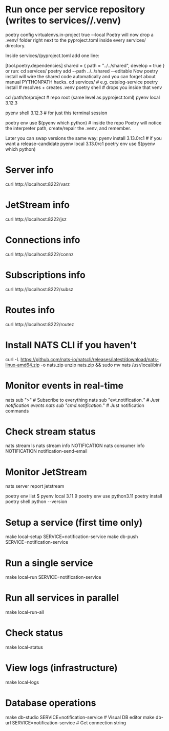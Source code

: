 # Run once per service repository (writes to services/<name>/.venv)
poetry config virtualenvs.in-project true --local
Poetry will now drop a .venv/ folder right next to the pyproject.toml inside every services/<name> directory.

Inside services/<SERVICE>/pyproject.toml add one line:

[tool.poetry.dependencies]
shared = { path = "../../shared", develop = true }
or run:
cd services/<SERVICE>
poetry add --path ../../shared --editable
Now poetry install will wire the shared code automatically and you can forget about manual PYTHONPATH hacks.
cd services/<SERVICE>          # e.g. catalog-service
poetry install                 # resolves + creates .venv
poetry shell                   # drops you inside that venv

cd /path/to/project          # repo root (same level as pyproject.toml)
pyenv local 3.12.3

pyenv shell 3.12.3           # for just this terminal session

poetry env use $(pyenv which python)   # inside the repo
Poetry will notice the interpreter path, create/repair the .venv, and remember.

Later you can swap versions the same way:
pyenv install 3.13.0rc1       # if you want a release-candidate
pyenv local 3.13.0rc1
poetry env use $(pyenv which python)


# Server info
curl http://localhost:8222/varz

# JetStream info
curl http://localhost:8222/jsz

# Connections info
curl http://localhost:8222/connz

# Subscriptions info
curl http://localhost:8222/subsz

# Routes info
curl http://localhost:8222/routez

# Install NATS CLI if you haven't
curl -L https://github.com/nats-io/natscli/releases/latest/download/nats-linux-amd64.zip -o nats.zip
unzip nats.zip && sudo mv nats /usr/local/bin/

# Monitor events in real-time
nats sub ">" # Subscribe to everything
nats sub "evt.notification.*" # Just notification events
nats sub "cmd.notification.*" # Just notification commands

# Check stream status
nats stream ls
nats stream info NOTIFICATION
nats consumer info NOTIFICATION notification-send-email

# Monitor JetStream
nats server report jetstream


poetry env list
$ pyenv local 3.11.9
poetry env use python3.11
poetry install
poetry shell
python --version


# Setup a service (first time only)
make local-setup SERVICE=notification-service
make db-push SERVICE=notification-service

# Run a single service
make local-run SERVICE=notification-service

# Run all services in parallel
make local-run-all

# Check status
make local-status

# View logs (infrastructure)
make local-logs

# Database operations
make db-studio SERVICE=notification-service  # Visual DB editor
make db-url SERVICE=notification-service     # Get connection string
